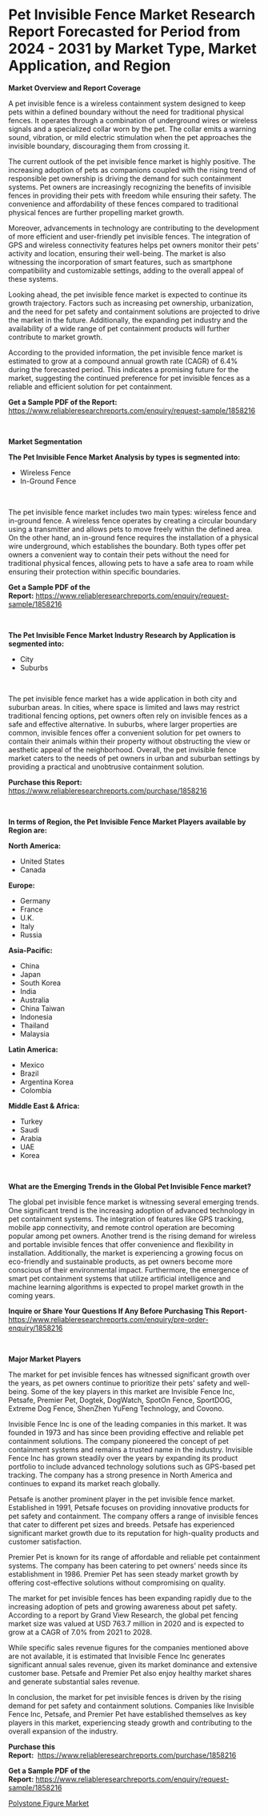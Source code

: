 <p><h1>Pet Invisible Fence Market Research Report Forecasted for Period from 2024 -  2031 by Market Type, Market Application, and Region</h1></p><p><strong>Market Overview and Report Coverage</strong></p>
<p><p>A pet invisible fence is a wireless containment system designed to keep pets within a defined boundary without the need for traditional physical fences. It operates through a combination of underground wires or wireless signals and a specialized collar worn by the pet. The collar emits a warning sound, vibration, or mild electric stimulation when the pet approaches the invisible boundary, discouraging them from crossing it.</p><p>The current outlook of the pet invisible fence market is highly positive. The increasing adoption of pets as companions coupled with the rising trend of responsible pet ownership is driving the demand for such containment systems. Pet owners are increasingly recognizing the benefits of invisible fences in providing their pets with freedom while ensuring their safety. The convenience and affordability of these fences compared to traditional physical fences are further propelling market growth.</p><p>Moreover, advancements in technology are contributing to the development of more efficient and user-friendly pet invisible fences. The integration of GPS and wireless connectivity features helps pet owners monitor their pets' activity and location, ensuring their well-being. The market is also witnessing the incorporation of smart features, such as smartphone compatibility and customizable settings, adding to the overall appeal of these systems.</p><p>Looking ahead, the pet invisible fence market is expected to continue its growth trajectory. Factors such as increasing pet ownership, urbanization, and the need for pet safety and containment solutions are projected to drive the market in the future. Additionally, the expanding pet industry and the availability of a wide range of pet containment products will further contribute to market growth.</p><p>According to the provided information, the pet invisible fence market is estimated to grow at a compound annual growth rate (CAGR) of 6.4% during the forecasted period. This indicates a promising future for the market, suggesting the continued preference for pet invisible fences as a reliable and efficient solution for pet containment.</p></p>
<p><strong>Get a Sample PDF of the Report:</strong> <a href="https://www.reliableresearchreports.com/enquiry/request-sample/1858216">https://www.reliableresearchreports.com/enquiry/request-sample/1858216</a></p>
<p>&nbsp;</p>
<p><strong>Market Segmentation</strong></p>
<p><strong>The Pet Invisible Fence Market Analysis by types is segmented into:</strong></p>
<p><ul><li>Wireless Fence</li><li>In-Ground Fence</li></ul></p>
<p>&nbsp;</p>
<p><p>The pet invisible fence market includes two main types: wireless fence and in-ground fence. A wireless fence operates by creating a circular boundary using a transmitter and allows pets to move freely within the defined area. On the other hand, an in-ground fence requires the installation of a physical wire underground, which establishes the boundary. Both types offer pet owners a convenient way to contain their pets without the need for traditional physical fences, allowing pets to have a safe area to roam while ensuring their protection within specific boundaries.</p></p>
<p><strong>Get a Sample PDF of the Report:</strong>&nbsp;<a href="https://www.reliableresearchreports.com/enquiry/request-sample/1858216">https://www.reliableresearchreports.com/enquiry/request-sample/1858216</a></p>
<p>&nbsp;</p>
<p><strong>The Pet Invisible Fence Market Industry Research by Application is segmented into:</strong></p>
<p><ul><li>City</li><li>Suburbs</li></ul></p>
<p>&nbsp;</p>
<p><p>The pet invisible fence market has a wide application in both city and suburban areas. In cities, where space is limited and laws may restrict traditional fencing options, pet owners often rely on invisible fences as a safe and effective alternative. In suburbs, where larger properties are common, invisible fences offer a convenient solution for pet owners to contain their animals within their property without obstructing the view or aesthetic appeal of the neighborhood. Overall, the pet invisible fence market caters to the needs of pet owners in urban and suburban settings by providing a practical and unobtrusive containment solution.</p></p>
<p><strong>Purchase this Report:</strong>&nbsp; <a href="https://www.reliableresearchreports.com/purchase/1858216">https://www.reliableresearchreports.com/purchase/1858216</a></p>
<p>&nbsp;</p>
<p><strong>In terms of Region, the Pet Invisible Fence Market Players available by Region are:</strong></p>
<p>
    <p> <strong> North America: </strong>
        <ul>
            <li>United States</li>
            <li>Canada</li>
        </ul>
        </p> 
    <p> <strong> Europe: </strong>
        <ul>
            <li>Germany</li>
            <li>France</li>
            <li>U.K.</li>
            <li>Italy</li>
            <li>Russia</li>
        </ul>
        </p> 
    <p> <strong> Asia-Pacific: </strong>
        <ul>
            <li>China</li>
            <li>Japan</li>
            <li>South Korea</li>
            <li>India</li>
            <li>Australia</li>
            <li>China Taiwan</li>
            <li>Indonesia</li>
            <li>Thailand</li>
            <li>Malaysia</li>
        </ul>
        </p> 
    <p> <strong> Latin America: </strong>
        <ul>
            <li>Mexico</li>
            <li>Brazil</li>
            <li>Argentina Korea</li>
            <li>Colombia</li>
        </ul>
        </p> 
    <p> <strong> Middle East & Africa: </strong>
        <ul>
            <li>Turkey</li>
            <li>Saudi</li>
            <li>Arabia</li>
            <li>UAE</li>
            <li>Korea</li>
        </ul>
    </p>
    </p>
<p>&nbsp;</p>
<p><strong>What are the Emerging Trends in the Global Pet Invisible Fence market?</strong></p>
<p><p>The global pet invisible fence market is witnessing several emerging trends. One significant trend is the increasing adoption of advanced technology in pet containment systems. The integration of features like GPS tracking, mobile app connectivity, and remote control operation are becoming popular among pet owners. Another trend is the rising demand for wireless and portable invisible fences that offer convenience and flexibility in installation. Additionally, the market is experiencing a growing focus on eco-friendly and sustainable products, as pet owners become more conscious of their environmental impact. Furthermore, the emergence of smart pet containment systems that utilize artificial intelligence and machine learning algorithms is expected to propel market growth in the coming years.</p></p>
<p><strong>Inquire or Share Your Questions If Any Before Purchasing This Report</strong>- <a href="https://www.reliableresearchreports.com/enquiry/pre-order-enquiry/1858216">https://www.reliableresearchreports.com/enquiry/pre-order-enquiry/1858216</a></p>
<p>&nbsp;</p>
<p><strong>Major Market Players</strong></p>
<p><p>The market for pet invisible fences has witnessed significant growth over the years, as pet owners continue to prioritize their pets' safety and well-being. Some of the key players in this market are Invisible Fence Inc, Petsafe, Premier Pet, Dogtek, DogWatch, SpotOn Fence, SportDOG, Extreme Dog Fence, ShenZhen YuFeng Technology, and Covono. </p><p>Invisible Fence Inc is one of the leading companies in this market. It was founded in 1973 and has since been providing effective and reliable pet containment solutions. The company pioneered the concept of pet containment systems and remains a trusted name in the industry. Invisible Fence Inc has grown steadily over the years by expanding its product portfolio to include advanced technology solutions such as GPS-based pet tracking. The company has a strong presence in North America and continues to expand its market reach globally.</p><p>Petsafe is another prominent player in the pet invisible fence market. Established in 1991, Petsafe focuses on providing innovative products for pet safety and containment. The company offers a range of invisible fences that cater to different pet sizes and breeds. Petsafe has experienced significant market growth due to its reputation for high-quality products and customer satisfaction.</p><p>Premier Pet is known for its range of affordable and reliable pet containment systems. The company has been catering to pet owners' needs since its establishment in 1986. Premier Pet has seen steady market growth by offering cost-effective solutions without compromising on quality.</p><p>The market for pet invisible fences has been expanding rapidly due to the increasing adoption of pets and growing awareness about pet safety. According to a report by Grand View Research, the global pet fencing market size was valued at USD 763.7 million in 2020 and is expected to grow at a CAGR of 7.0% from 2021 to 2028.</p><p>While specific sales revenue figures for the companies mentioned above are not available, it is estimated that Invisible Fence Inc generates significant annual sales revenue, given its market dominance and extensive customer base. Petsafe and Premier Pet also enjoy healthy market shares and generate substantial sales revenue.</p><p>In conclusion, the market for pet invisible fences is driven by the rising demand for pet safety and containment solutions. Companies like Invisible Fence Inc, Petsafe, and Premier Pet have established themselves as key players in this market, experiencing steady growth and contributing to the overall expansion of the industry.</p></p>
<p><strong>Purchase this Report:</strong>&nbsp;&nbsp;<a href="https://www.reliableresearchreports.com/purchase/1858216">https://www.reliableresearchreports.com/purchase/1858216</a></p>
<p></p>
<p><strong>Get a Sample PDF of the Report:</strong>&nbsp;<a href="https://www.reliableresearchreports.com/enquiry/request-sample/1858216">https://www.reliableresearchreports.com/enquiry/request-sample/1858216</a></p>
<p><p><a href="https://github.com/RickHolmes3/Market-Research-Report-List-2/blob/main/polystone-figure-market.md">Polystone Figure Market</a></p></p>